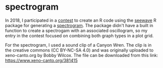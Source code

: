 # spectrogram
In 2018, I participated in a [contest](https://rug.mnhn.fr/seewave/spec.html) to create an R code using the [seewave](https://rug.mnhn.fr/seewave/) R package for generating a [spectrogram](https://en.wikipedia.org/wiki/Spectrogram).  The package didn't have a built in function to create a spectrogam with an associated oscillogram, so my entry in the contest focused on combining both graph types in a plot grid.

For the spectrogram, I used a sound clip of a Canyon Wren.  The clip is in the creative commons (CC BY-NC-SA 4.0) and was originally uploaded to xeno-canto.org by Bobby Wilcox.  The file can be downloaded from this link:
https://www.xeno-canto.org/381415
